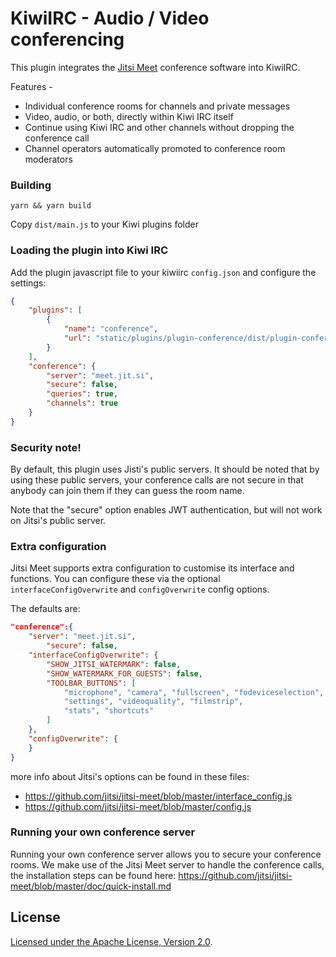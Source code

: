 # KiwiIRC - Audio / Video conferencing

This plugin integrates the [Jitsi Meet](https://jitsi.org/jitsi-meet/) conference software into KiwiIRC. 

Features -
* Individual conference rooms for channels and private messages
* Video, audio, or both, directly within Kiwi IRC itself
* Continue using Kiwi IRC and other channels without dropping the conference call
* Channel operators automatically promoted to conference room moderators

### Building
~~~shell
yarn && yarn build
~~~

Copy `dist/main.js` to your Kiwi plugins folder

### Loading the plugin into Kiwi IRC
Add the plugin javascript file to your kiwiirc `config.json` and configure the settings:

```json
{
	"plugins": [
		{
			"name": "conference",
			"url": "static/plugins/plugin-conference/dist/plugin-conference.min.js"
		}
	],
	"conference": {
		"server": "meet.jit.si",
        "secure": false,
        "queries": true,
        "channels": true
	}
}
```

### Security note!
By default, this plugin uses Jisti's public servers. It should be noted that by using these public servers, your conference calls are not secure in that anybody can join them if they can guess the room name.

Note that the "secure" option enables JWT authentication, but will not work on Jitsi's public server.

### Extra configuration
Jitsi Meet supports extra configuration to customise its interface and functions. You can configure these via the optional `interfaceConfigOverwrite` and `configOverwrite` config options.

The defaults are:
~~~json
"conference":{ 
	"server": "meet.jit.si",
        "secure": false,
	"interfaceConfigOverwrite": {
		"SHOW_JITSI_WATERMARK": false,
		"SHOW_WATERMARK_FOR_GUESTS": false,
		"TOOLBAR_BUTTONS": [
			"microphone", "camera", "fullscreen", "fodeviceselection", "hangup",
			"settings", "videoquality", "filmstrip",
			"stats", "shortcuts"
		]
	},
	"configOverwrite": {
	}
}
~~~
  
more info about Jitsi's options can be found in these files:
* https://github.com/jitsi/jitsi-meet/blob/master/interface_config.js
* https://github.com/jitsi/jitsi-meet/blob/master/config.js

### Running your own conference server
Running your own conference server allows you to secure your conference rooms. We make use of the Jitsi Meet server to handle the conference calls, the installation steps can be found here: https://github.com/jitsi/jitsi-meet/blob/master/doc/quick-install.md

## License

[ Licensed under the Apache License, Version 2.0](LICENSE).
